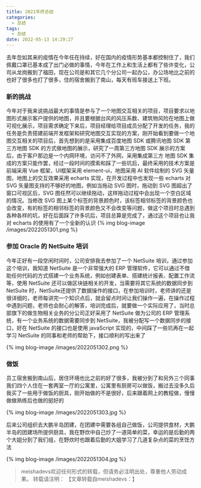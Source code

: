 ```yaml
---
title: 2021年终总结
categories:
  - 总结
tags:
  - 总结
date: 2022-05-13 14:29:27
---
```


去年忽如其来的疫情在今年任在持续，好在国内的疫情形势基本都控制住了，我们佩戴口罩已基本成了出门必做的事情，今年在工作上和生活上都有了些许变化，公司从龙岗搬到了福田，现在公司是和其它几个分公司一起办公，办公场地比之前的也好了很多也打了很多，住的宿舍搬到了南山，每天有班车接送上下班。
<!--more-->

### 新的挑战

今年对于我来说挑战最大的事情是参与了一个地图交互相关的项目，项目要求以地图形式展示客户提供的地图，并且要根据台风的风压系数、建筑物风险在地图上做可视化展示，项目需求确定下来后，项目经理给项目成员分配了开发的任务，我的任务是负责搭建前端开发框架和研究地图交互实现的方案，刚开始看到要做一个地图交互相关的项目后，首先想到的是采用集成百度地图  SDK 或腾讯地图 SDK 第三方地图 SDK 的方式做地图的展示，研究了一周第三方地图 SDK 展示的方案后，由于客户那边是一个内网环境，访问不了外网，采用集成第三方 地图 SDK 集成的方案只能作罢，经过一段时间的摸索和踩了一些坑后，最终采用的技术方案是前端采用 Vue 框架，UI框架采用 element-ui，地图采用 AI 软件绘制的 SVG  矢量图，地图上的交互效果采用 echarts 实现，在开发过程中也发现一些 echarts 对 SVG  矢量图支持的不够好的地图，例如当拖动 SVG 图时，拖动到 SVG 图超出了窗口可视区后，SVG 图任然可以继续拖动，这样拖动过程中会出现一个空白区域的情况。当修改 SVG 图上某个标签的背景颜色时，该标签相邻标签的背景颜色也会改变，有的标签的相邻标签的背景颜色又不会改变等问题，做这个项目时总遇到各种各样的坑，好在后面踩了许多坑后，项目总算是完成了，通过这个项目也让我对 echarts 的使用有了一个全新的认识
{% img blog-image /images/2022051301.png %}

### 参加 Oracle 的 NetSuite 培训

今年正好有一段空闲时间时，公司安排我去参加了一个 NetSuite 培训，通过参加这个培训，我知道 NetSuite 是一个非常强大的 ERP 管理软件，它可以通过不借助任何代码的方式搭建一个业务系统，例如创建表单、搭建统计报表、配置工作流等，使用 NetSuite 还可以做区块链相关的开发，当需要将其它系统的数据同步到 NetSuite 时，NetSuite还提供了数据操作的接口，在参加培训时，老师讲的还是很详细的，老师每讲完一个知识点后，就会留点时间让我们操作一遍，在操作过程中遇到问题，老师也会耐心的解答，培训完成后，就要做一个实际应用了，当时总部旗下的做生物相关业务的分公司正好采用了 NetSuite 做为公司的 ERP 管理系统，有一个业务系统的数据需要同步到 NetSuite，我被分配写一个数据同步的接口，好在 NetSuite 的接口也是使用 javaScript 实现的，中间踩了一些坑再在一起学习 NetSuite 的同事和老师的帮助下，接口顺利的写出来了

{% img blog-image /images/2022051302.png %}

### 做饭

员工宿舍搬到南山后，居住环境也比之前的好了很多，我被分到了和另外三个同事我们四个人住在一套两室一厅的公寓里，公寓里有厨房可以做饭，搬过去没多久后我买了一些用于做饭的厨具，刚开始做的不是很好，后来跟着网上的教程做，慢慢做做熟练后也做的挺好的

{% img blog-image /images/2022051303.jpg %}

后来公司组织去大鹏半岛团建，在团建中需要各组自己做饭，公司提供食材，大鹏半岛的团建场所提供厨具，我在野炊中自己炒了一道简单的菜，幸运的是后勤的两个大姐分到了我们组，在野炊时也跟着后勤的大姐学习了几道复杂点的菜的烹饪方法

{% img blog-image /images/2022051304.jpg %}


> meishadevs欢迎任何形式的转载，但请务必注明出处，尊重他人劳动成果。
转载请注明： 【文章转载自meishadevs：[]()】

